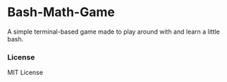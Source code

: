 # Bash-Math-Game

A simple terminal-based game made to play around with and learn a little bash.

### License

MIT License
